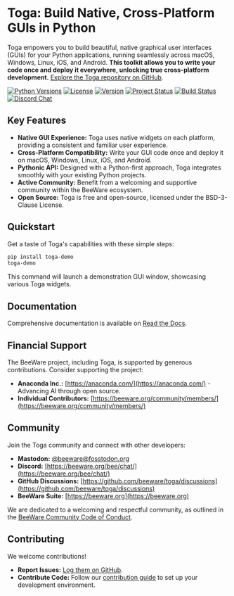 # Toga: Build Native, Cross-Platform GUIs in Python

Toga empowers you to build beautiful, native graphical user interfaces (GUIs) for your Python applications, running seamlessly across macOS, Windows, Linux, iOS, and Android. **This toolkit allows you to write your code once and deploy it everywhere, unlocking true cross-platform development.**  [Explore the Toga repository on GitHub](https://github.com/beeware/toga).

[![Python Versions](https://img.shields.io/pypi/pyversions/toga.svg)](https://pypi.python.org/pypi/toga)
[![License](https://img.shields.io/pypi/l/toga.svg)](https://github.com/beeware/toga/blob/main/LICENSE)
[![Version](https://img.shields.io/pypi/v/toga.svg)](https://pypi.python.org/pypi/toga)
[![Project Status](https://img.shields.io/pypi/status/toga.svg)](https://pypi.python.org/pypi/toga)
[![Build Status](https://github.com/beeware/toga/workflows/CI/badge.svg?branch=main)](https://github.com/beeware/toga/actions)
[![Discord Chat](https://img.shields.io/discord/836455665257021440?label=Discord%20Chat&logo=discord&style=plastic)](https://beeware.org/bee/chat/)

## Key Features

*   **Native GUI Experience:** Toga uses native widgets on each platform, providing a consistent and familiar user experience.
*   **Cross-Platform Compatibility:** Write your GUI code once and deploy it on macOS, Windows, Linux, iOS, and Android.
*   **Pythonic API:** Designed with a Python-first approach, Toga integrates smoothly with your existing Python projects.
*   **Active Community:** Benefit from a welcoming and supportive community within the BeeWare ecosystem.
*   **Open Source:** Toga is free and open-source, licensed under the BSD-3-Clause License.

## Quickstart

Get a taste of Toga's capabilities with these simple steps:

```bash
pip install toga-demo
toga-demo
```

This command will launch a demonstration GUI window, showcasing various Toga widgets.

## Documentation

Comprehensive documentation is available on [Read the Docs](https://toga.readthedocs.io).

## Financial Support

The BeeWare project, including Toga, is supported by generous contributions.  Consider supporting the project:

*   **Anaconda Inc.:** [https://anaconda.com/](https://anaconda.com/) - Advancing AI through open source.
*   **Individual Contributors:** [https://beeware.org/community/members/](https://beeware.org/community/members/)

## Community

Join the Toga community and connect with other developers:

*   **Mastodon:**  [@beeware@fosstodon.org](https://fosstodon.org/@beeware)
*   **Discord:** [https://beeware.org/bee/chat/](https://beeware.org/bee/chat/)
*   **GitHub Discussions:** [https://github.com/beeware/toga/discussions](https://github.com/beeware/toga/discussions)
*   **BeeWare Suite:** [https://beeware.org](https://beeware.org)

We are dedicated to a welcoming and respectful community, as outlined in the [BeeWare Community Code of Conduct](https://beeware.org/community/behavior/).

## Contributing

We welcome contributions!

*   **Report Issues:**  [Log them on GitHub](https://github.com/beeware/toga/issues).
*   **Contribute Code:**  Follow our [contribution guide](https://toga.readthedocs.io/en/latest/how-to/contribute/index.html) to set up your development environment.